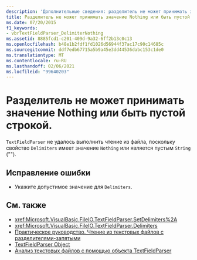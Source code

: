 ```yaml
---
description: 'Дополнительные сведения: разделитель не может принимать значение Nothing или быть пустой строкой'
title: Разделитель не может принимать значение Nothing или быть пустой строкой.
ms.date: 07/20/2015
f1_keywords:
- vbrTextFieldParser_DelimiterNothing
ms.assetid: 8885fcd1-c201-409d-9a32-6ff2b13c0c13
ms.openlocfilehash: b48e1b2fdf1fd1026d56944f37ac17c90c14685c
ms.sourcegitcommit: ddf7edb67715a5b9a45e3dd44536dabc153c1de0
ms.translationtype: MT
ms.contentlocale: ru-RU
ms.lasthandoff: 02/06/2021
ms.locfileid: "99640203"
---
```

# <a name="a-delimiter-cannot-be-nothing-or-an-empty-string"></a>Разделитель не может принимать значение Nothing или быть пустой строкой.

`TextFieldParser` не удалось выполнить чтение из файла, поскольку свойство `Delimiters` имеет значение `Nothing` или является пустым `String` ("").  
  
## <a name="to-correct-this-error"></a>Исправление ошибки  
  
- Укажите допустимое значение для `Delimiters`.  
  
## <a name="see-also"></a>См. также

- <xref:Microsoft.VisualBasic.FileIO.TextFieldParser.SetDelimiters%2A>
- <xref:Microsoft.VisualBasic.FileIO.TextFieldParser.Delimiters>
- [Практическое руководство. Чтение из текстовых файлов с разделителями-запятыми](../developing-apps/programming/drives-directories-files/how-to-read-from-comma-delimited-text-files.md)
- [TextFieldParser Object](../language-reference/objects/textfieldparser-object.md)
- [Анализ текстовых файлов с помощью объекта TextFieldParser](../developing-apps/programming/drives-directories-files/parsing-text-files-with-the-textfieldparser-object.md)
